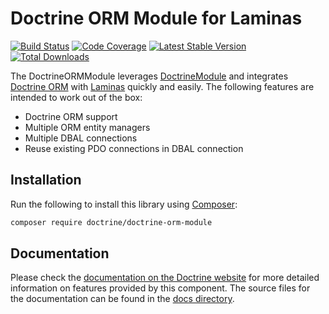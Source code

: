 Doctrine ORM Module for Laminas
===============================

[![Build Status](https://github.com/doctrine/DoctrineORMModule/actions/workflows/continuous-integration.yml/badge.svg)](https://github.com/doctrine/DoctrineORMModule/actions/workflows/continuous-integration.yml?query=branch%3A4.4.x)
[![Code Coverage](https://codecov.io/gh/doctrine/DoctrineORMModule/branch/4.4.x/graph/badge.svg)](https://codecov.io/gh/doctrine/DoctrineORMModule/branch/4.4.x)
[![Latest Stable Version](https://poser.pugx.org/doctrine/doctrine-orm-module/v/stable.png)](https://packagist.org/packages/doctrine/doctrine-orm-module)
[![Total Downloads](https://poser.pugx.org/doctrine/doctrine-orm-module/downloads.png)](https://packagist.org/packages/doctrine/doctrine-orm-module)

The DoctrineORMModule leverages [DoctrineModule](https://github.com/doctrine/DoctrineModule/) and integrates
[Doctrine ORM](https://github.com/doctrine/orm) with [Laminas](https://getlaminas.org/) quickly
and easily. The following features are intended to work out of the box: 

  - Doctrine ORM support
  - Multiple ORM entity managers
  - Multiple DBAL connections
  - Reuse existing PDO connections in DBAL connection

## Installation

Run the following to install this library using [Composer](https://getcomposer.org/):

```bash
composer require doctrine/doctrine-orm-module
```

## Documentation

Please check the [documentation on the Doctrine website](https://www.doctrine-project.org/projects/doctrine-orm-module.html)
for more detailed information on features provided by this component. The source files for the documentation can be
found in the [docs directory](./docs/en).

